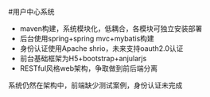 #用户中心系统

* maven构建，系统模块化，低耦合，各模块可独立安装部署
* 后台使用spring+spring mvc+mybatis构建
* 身份认证使用Apache shrio，未来支持oauth2.0认证
* 前台基础框架为H5+bootstrap+anjularjs
* RESTful风格web架构，争取做到前后端分离


系统仍然在架构中，前端缺少测试案例，身份认证未完成